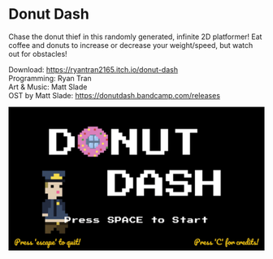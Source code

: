# Donut Dash

Chase the donut thief in this randomly generated, infinite 2D platformer! Eat coffee and donuts to increase or decrease your weight/speed, but watch out for obstacles!

Download: https://ryantran2165.itch.io/donut-dash  
Programming: Ryan Tran  
Art & Music: Matt Slade  
OST by Matt Slade: https://donutdash.bandcamp.com/releases

![Image of app](https://raw.githubusercontent.com/ryantran2165/ryantran2165.github.io/source/src/assets/images/donut_dash.jpg)
